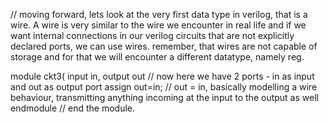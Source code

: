 // moving forward, lets look at the very first data type in verilog, that is a wire. A wire is very similar to the wire we encounter in real life and if we want internal connections in our verilog circuits that are not explicitly declared ports, we can use wires. remember, that wires are not capable of storage and for that we will encounter a different datatype, namely reg.


module ckt3( input in, output out  // now here we have 2 ports - in as input and out as output port
assign out=in; // out = in, basically modelling a wire behaviour, transmitting anything incoming at the input to the output as well
endmodule // end the module.